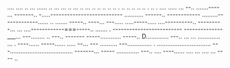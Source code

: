 .... .... .. ... ...... .. ... ... .. ... .. ... .. .. .. .. .. . .. .. .. .. .. . .. . .... 
..... ...
--.. .......----
... -------.. -.....--------------------------
........... ------.. ------------
.........-------------...... 
.. ....... -----.. ----... 
---..... .....-----..... ....----------.. ---------...
... ....------------===-----.. ....... . -------------------------
--------------___... ---........ .. ---.. -------
-----............  -----.. D............. ---.. 
... ... ............. ... . ----...... -----...... ..... --... ---
.......... ---.............. . 
............................... 
---.................................... -------... -----
............. ---.. 
.... ----...... 
.... 
... ....    ... ----
.. 
